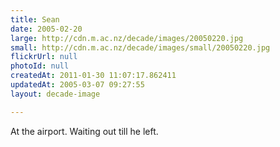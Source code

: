 ```yaml
---
title: Sean
date: 2005-02-20
large: http://cdn.m.ac.nz/decade/images/20050220.jpg
small: http://cdn.m.ac.nz/decade/images/small/20050220.jpg
flickrUrl: null
photoId: null
createdAt: 2011-01-30 11:07:17.862411
updatedAt: 2005-03-07 09:27:55
layout: decade-image

---
```

At the airport. Waiting out till he left. 
